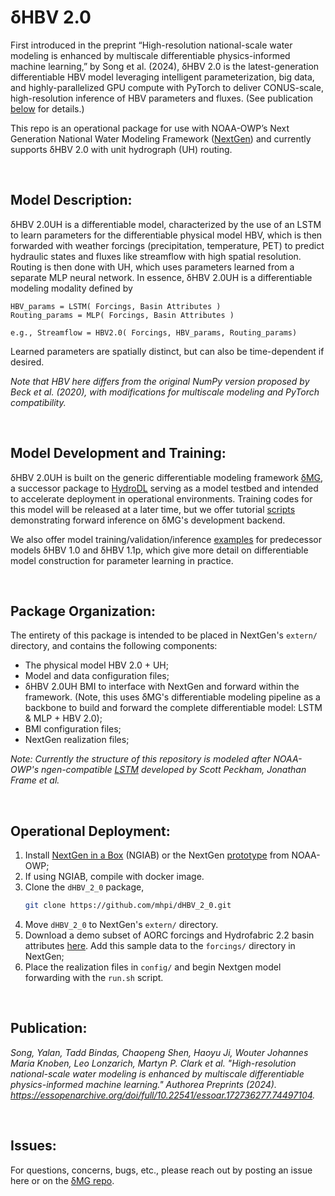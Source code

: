 # δHBV 2.0


First introduced in the preprint “High-resolution national-scale water modeling is enhanced by multiscale differentiable physics-informed machine learning,” by Song et al. (2024), δHBV 2.0 is the latest-generation differentiable HBV model leveraging intelligent parameterization, big data, and highly-parallelized GPU compute with PyTorch to deliver CONUS-scale, high-resolution inference of HBV parameters and fluxes. (See publication [below](#publication) for details.)

This repo is an operational package for use with NOAA-OWP’s Next Generation National Water Modeling Framework ([NextGen](https://github.com/NOAA-OWP/ngen)) and currently supports δHBV 2.0 with unit hydrograph (UH) routing.

<br>

## Model Description:

δHBV 2.0UH is a differentiable model, characterized by the use of an LSTM to learn parameters for the differentiable physical model HBV, which is then forwarded with weather forcings (precipitation, temperature, PET) to predict hydraulic states and fluxes like streamflow with high spatial resolution. Routing is then done with UH, which uses parameters learned from a separate MLP neural network. In essence, δHBV 2.0UH is a differentiable modeling modality defined by

    HBV_params = LSTM( Forcings, Basin Attributes )
    Routing_params = MLP( Forcings, Basin Attributes )

    e.g., Streamflow = HBV2.0( Forcings, HBV_params, Routing_params)

Learned parameters are spatially distinct, but can also be time-dependent if desired.

*Note that HBV here differs from the original NumPy version proposed by Beck et al. (2020), with modifications for multiscale modeling and PyTorch compatibility.*

<br>

## Model Development and Training:

δHBV 2.0UH is built on the generic differentiable modeling framework [δMG](https://github.com/mhpi/generic_deltaModel), a successor package to [HydroDL](https://github.com/mhpi/hydroDL) serving as a model testbed and intended to accelerate deployment in operational environments. Training codes for this model will be released at a later time, but we offer tutorial [scripts](https://github.com/mhpi/generic_deltaModel/blob/master/example/hydrology/example_dhbv_2_0.ipynb) demonstrating forward inference on δMG's development backend.

We also offer model training/validation/inference [examples](https://github.com/mhpi/generic_deltaModel/tree/master/example/hydrology) for predecessor models δHBV 1.0 and δHBV 1.1p, which give more detail on differentiable model construction for parameter learning in practice.

<br>

## Package Organization:
The entirety of this package is intended to be placed in NextGen's `extern/` directory, and contains the following components:
- The physical model HBV 2.0 + UH;
- Model and data configuration files;
- δHBV 2.0UH BMI to interface with NextGen and forward within the framework. (Note, this uses δMG's differentiable modeling pipeline as a backbone to build and forward the complete differentiable model: LSTM & MLP + HBV 2.0);
- BMI configuration files;
- NextGen realization files;

*Note: Currently the structure of this repository is modeled after NOAA-OWP's ngen-compatible [LSTM](https://github.com/NOAA-OWP/lstm) developed by Scott Peckham, Jonathan Frame et al.*

<br>

## Operational Deployment:
1. Install [NextGen in a Box](https://github.com/CIROH-UA/NGIAB-CloudInfra) (NGIAB) or the NextGen [prototype](https://github.com/NOAA-OWP/ngen) from NOAA-OWP;
3. If using NGIAB, compile with docker image.
4. Clone the `dHBV_2_0` package,
   ```bash
   git clone https://github.com/mhpi/dHBV_2_0.git
   ```
5. Move `dHBV_2_0` to NextGen's `extern/` directory.
6. Download a demo subset of AORC forcings and Hydrofabric 2.2 basin attributes [here](NEEDS_LINK). Add this sample data to the `forcings/` directory in NextGen;
7. Place the realization files in `config/` and begin Nextgen model forwarding with the `run.sh` script.

<br>

## Publication:

*Song, Yalan, Tadd Bindas, Chaopeng Shen, Haoyu Ji, Wouter Johannes Maria Knoben, Leo Lonzarich, Martyn P. Clark et al. "High-resolution national-scale water modeling is enhanced by multiscale differentiable physics-informed machine learning." Authorea Preprints (2024). https://essopenarchive.org/doi/full/10.22541/essoar.172736277.74497104.*

<br>

## Issues:
For questions, concerns, bugs, etc., please reach out by posting an issue here or on the [δMG repo](https://github.com/mhpi/generic_deltaModel/issues).
